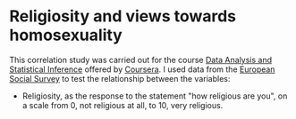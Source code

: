 Religiosity and views towards homosexuality
===========================================

This correlation study was carried out for the course [Data Analysis and Statistical Inference](https://www.coursera.org/course/statistics)
offered by [Coursera](https://www.coursera.org/). I used data from the [European Social Survey](http://www.europeansocialsurvey.org/) to test the relationship
between the variables:

- Religiosity, as the response to the statement "how religious are you", on a scale from 0, not religious at all, to 10, very religious.
